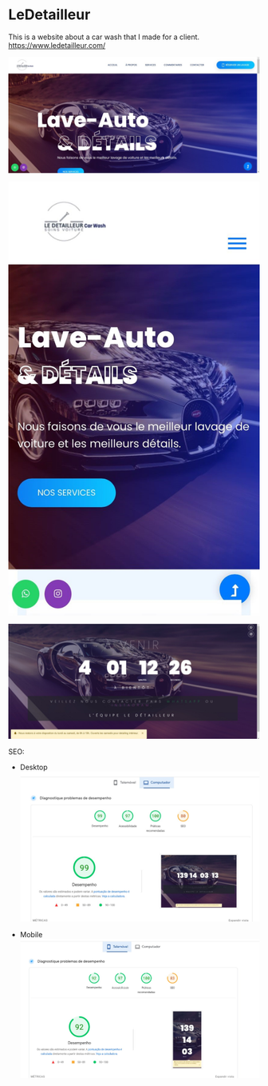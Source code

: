 # LeDetailleur
This is a website about a car wash that I made for a client. https://www.ledetailleur.com/

![alt text](https://github.com/bakill3/LeDetailleur/blob/main/WhatsApp%20Image%202023-04-21%20at%2003.11.26.jpeg?raw=true)

![alt text](https://github.com/bakill3/LeDetailleur/blob/main/WhatsApp%20Image%202023-04-21%20at%2002.50.31.jpeg?raw=true)

![alt text](https://github.com/bakill3/LeDetailleur/blob/main/WhatsApp%20Image%202023-04-20%20at%2016.51.41%20(1).jpeg?raw=true)

SEO:
- Desktop
![alt text](https://github.com/bakill3/LeDetailleur/blob/main/WhatsApp%20Image%202023-04-24%20at%2016.57.56.jpeg?raw=true)

- Mobile
![alt text](https://github.com/bakill3/LeDetailleur/blob/main/WhatsApp%20Image%202023-04-24%20at%2016.58.06.jpeg?raw=true)
